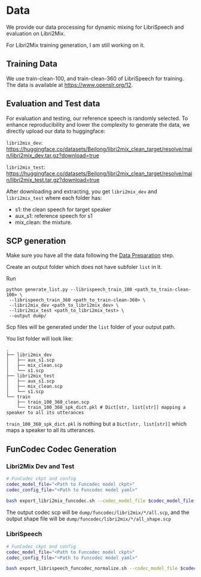 # Data

We provide our data processing for dynamic mixing for LibriSpeech and evaluation on Libri2Mix. 

For Libri2Mix training generation, I am still working on it. 

## Training Data

We use train-clean-100, and train-clean-360 of LibriSpeech for training. The data is available at https://www.openslr.org/12.

## Evaluation and Test data

For evaluation and testing, our reference speech is randomly selected. 
To enhance reproducibility and lower the complexity to generate the data, we directly upload
our data to huggingface:

`libri2mix_dev`: https://huggingface.co/datasets/Beilong/libri2mix_clean_target/resolve/main/libri2mix_dev.tar.gz?download=true


`libri2mix_test`: https://huggingface.co/datasets/Beilong/libri2mix_clean_target/resolve/main/libri2mix_test.tar.gz?download=true

After downloading and extracting, you get `libri2mix_dev` and `libri2mix_test` where each 
folder has:
- s1: the clean speech for target speaker
- aux_s1: reference speech for s1
- mix_clean: the mixture. 


## SCP generation

Make sure you have all the data following the [Data Preparation](#data-preparation) step. 

Create an output folder which does not have subfoler `list` in it.

Run
```
python generate_list.py --librispeech_train_100 <path_to_train-clean-100> \
 --librispeech_train_360 <path_to_train-clean-360> \
 --libri2mix_dev <path_to_libri2mix_dev> \
 --libri2mix_test <path_to_libri2mix_test> \
 --output dump/
```

Scp files will be generated under the `list` folder of your output path.

You list folder will look like:
```
.
├── libri2mix_dev
│   ├── aux_s1.scp 
│   ├── mix_clean.scp
│   └── s1.scp
├── libri2mix_test
│   ├── aux_s1.scp
│   ├── mix_clean.scp
│   └── s1.scp
└── train
    ├── train_100_360_clean.scp
    └── train_100_360_spk_dict.pkl # Dict[str, list[str]] mapping a speaker to all its utterances
```

`train_100_360_spk_dict.pkl` is nothing but a `Dict[str, list[str]]` which maps a 
speaker to all its utterances. 

## FunCodec Codec Generation

### Libri2Mix Dev and Test

```sh
# FunCodec ckpt and config
codec_model_file="<Path to Funcodec model ckpt>"
codec_config_file="<Path to Funcodec model yaml>"

bash export_libri2mix_funcodec.sh --codec_model_file $codec_model_file --codec_config_file $codec_config_file
```

The output codec scp will be `dump/funcodec/libri2mix/*/all.scp`, and the output shape file will be `dump/funcodec/libri2mix/*/all_shape.scp`

### LibriSpeech

```sh
# FunCodec ckpt and config
codec_model_file="<Path to Funcodec model ckpt>"
codec_config_file="<Path to Funcodec model yaml>"

bash export_librispeech_funcodec_normalize.sh --codec_model_file $codec_model_file --codec_config_file $codec_config_file
```
